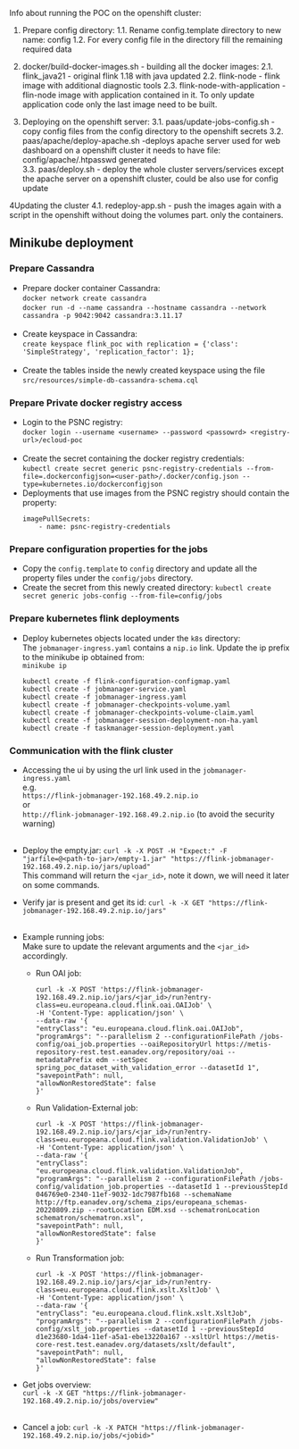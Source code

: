 Info about running the POC on the openshift cluster:

1. Prepare config directory:
1.1. Rename config.template directory to new name: config
1.2. For every config file in the directory fill the remaining required data

2. docker/build-docker-images.sh - building all the docker images:
2.1. flink_java21 - original flink 1.18 with java updated
2.2. flink-node - flink image with additional diagnostic tools
2.3. flink-node-with-application - flin-node image with application contained in it.
To only update application code only the last image need to be built.

3. Deploying on the openshift server:
3.1. paas/update-jobs-config.sh - copy config files from the config directory to the openshift secrets
3.2. paas/apache/deploy-apache.sh -deploys apache server used for web dashboard on a openshift cluster it needs to have file: config/apache/.htpasswd generated  
3.3. paas/deploy.sh - deploy the whole cluster servers/services except the apache server on a openshift cluster, could be also use for config update

4Updating the cluster
4.1. redeploy-app.sh - push the images again with a script in the openshift without doing the volumes part. only the containers.


## Minikube deployment 

### Prepare Cassandra
- Prepare docker container Cassandra:  
   `docker network create cassandra`  
   `docker run -d --name cassandra --hostname cassandra --network cassandra -p 9042:9042 cassandra:3.11.17`  
  </br>
- Create keyspace in Cassandra:  
    `create keyspace flink_poc with replication = {'class': 'SimpleStrategy', 'replication_factor': 1};`  
  </br>
- Create the tables inside the newly created keyspace using the file `src/resources/simple-db-cassandra-schema.cql`  

### Prepare Private docker registry access
- Login to the PSNC registry:  
    `docker login --username <username> --password <passowrd> <registry-url>/ecloud-poc`  
  </br>
- Create the secret containing the docker registry credentials:  
    `kubectl create secret generic psnc-registry-credentials --from-file=.dockerconfigjson=<user-path>/.docker/config.json --type=kubernetes.io/dockerconfigjson`
  </br>
- Deployments that use images from the PSNC registry should contain the property:  
    ```
    imagePullSecrets:  
        - name: psnc-registry-credentials
    ```  

### Prepare configuration properties for the jobs
- Copy the `config.template` to `config` directory and update all the property files under the `config/jobs` directory.  
- Create the secret from this newly created directory:
    `kubectl create secret generic jobs-config --from-file=config/jobs` 

### Prepare kubernetes flink deployments
- Deploy kubernetes objects located under the `k8s` directory:  
    The `jobmanager-ingress.yaml` contains a `nip.io` link. Update the ip prefix to the minikube ip obtained from:  
    `minikube ip`  

    ```
    kubectl create -f flink-configuration-configmap.yaml
    kubectl create -f jobmanager-service.yaml  
    kubectl create -f jobmanager-ingress.yaml  
    kubectl create -f jobmanager-checkpoints-volume.yaml  
    kubectl create -f jobmanager-checkpoints-volume-claim.yaml  
    kubectl create -f jobmanager-session-deployment-non-ha.yaml  
    kubectl create -f taskmanager-session-deployment.yaml
    ```  

### Communication with the flink cluster
- Accessing the ui by using the url link used in the `jobmanager-ingress.yaml`  
  e.g.  
    `https://flink-jobmanager-192.168.49.2.nip.io`  
  or  
    `http://flink-jobmanager-192.168.49.2.nip.io` (to avoid the security warning)  
  </br>
- Deploy the empty.jar:
    `curl -k -X POST -H "Expect:" -F "jarfile=@<path-to-jar>/empty-1.jar" "https://flink-jobmanager-192.168.49.2.nip.io/jars/upload"`  
  This command will return the `<jar_id>`, note it down, we will need it later on some commands.
  </br>
- Verify jar is present and get its id:
    `curl -k -X GET "https://flink-jobmanager-192.168.49.2.nip.io/jars"`  
  </br>
- Example running jobs:  
  Make sure to update the relevant arguments and the `<jar_id>` accordingly.  
  - Run OAI job:
      ```
      curl -k -X POST 'https://flink-jobmanager-192.168.49.2.nip.io/jars/<jar_id>/run?entry-class=eu.europeana.cloud.flink.oai.OAIJob' \
      -H 'Content-Type: application/json' \
      --data-raw '{
      "entryClass": "eu.europeana.cloud.flink.oai.OAIJob",
      "programArgs": "--parallelism 2 --configurationFilePath /jobs-config/oai_job.properties --oaiRepositoryUrl https://metis-repository-rest.test.eanadev.org/repository/oai --metadataPrefix edm --setSpec spring_poc_dataset_with_validation_error --datasetId 1",
      "savepointPath": null,
      "allowNonRestoredState": false
      }'
      ```

  - Run Validation-External job:
      ```
      curl -k -X POST 'https://flink-jobmanager-192.168.49.2.nip.io/jars/<jar_id>/run?entry-class=eu.europeana.cloud.flink.validation.ValidationJob' \
      -H 'Content-Type: application/json' \
      --data-raw '{
      "entryClass": "eu.europeana.cloud.flink.validation.ValidationJob",
      "programArgs": "--parallelism 2 --configurationFilePath /jobs-config/validation_job.properties --datasetId 1 --previousStepId 046769e0-2340-11ef-9032-1dc7987fb168 --schemaName http://ftp.eanadev.org/schema_zips/europeana_schemas-20220809.zip --rootLocation EDM.xsd --schematronLocation schematron/schematron.xsl",
      "savepointPath": null,
      "allowNonRestoredState": false
      }'
      ```

  - Run Transformation job:
      ```
      curl -k -X POST 'https://flink-jobmanager-192.168.49.2.nip.io/jars/<jar_id>/run?entry-class=eu.europeana.cloud.flink.xslt.XsltJob' \
      -H 'Content-Type: application/json' \
      --data-raw '{
      "entryClass": "eu.europeana.cloud.flink.xslt.XsltJob",
      "programArgs": "--parallelism 2 --configurationFilePath /jobs-config/xslt_job.properties --datasetId 1 --previousStepId d1e23680-1da4-11ef-a5a1-ebe13220a167 --xsltUrl https://metis-core-rest.test.eanadev.org/datasets/xslt/default",
      "savepointPath": null,
      "allowNonRestoredState": false
      }'
      ```

- Get jobs overview:  
    `curl -k -X GET "https://flink-jobmanager-192.168.49.2.nip.io/jobs/overview"`  
  </br>
- Cancel a job:
    `curl -k -X PATCH "https://flink-jobmanager-192.168.49.2.nip.io/jobs/<jobid>"`